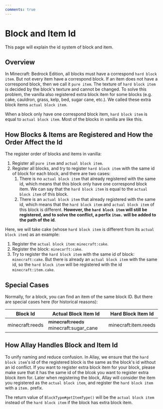 ```yaml
---
comments: true
---
```


# Block and Item Id

This page will explain the id system of block and item.

## Overview

In Minecraft: Bedrock Edition, all blocks must have a correspond `hard block item`. But not every item have a correspond block.
If an item does not have a correspond block, then we call it `pure item`. The texture of `hard block item` is decided by the block's
texture and cannot be changed. To solve this problem, the vanilla also registered extra block item for some blocks (e.g. cake,
cauldron, grass, kelp, bed, sugar cane, etc.). We called these extra block items `actual block item`.

When a block only have one correspond block item, `hard block item` is equal to `actual block item`. Most of the blocks in vanilla
are like this.

## How Blocks & Items are Registered and How the Order Affect the Id

The register order of blocks and items in vanilla:

1. Register all `pure item` and `actual block item`.
2. Register all blocks, and try to register `hard block item` with the same id of block for each block, and there are two cases:
   1. There is no `actual block item` that already registered with the same id, which means that this block only have one correspond block item.
      We can say that the `hard block item` is equal to the `actual block item` of this block.
   2. There is an `actual block item` that already registered with the same id, which means that the `hard block item` and `actual block item`
      of this block is different. **However, the `hard block item` will still be registered, and to solve the conflict, a perfix `item.` will
      be added to the path of the id**.

Here, we will take cake (whose `hard block item` is different from its `actual block item`) as an example:

1. Register the `actual block item`: `minecraft:cake`.
2. Register the block: `minecarft:cake`.
3. Try to register the `hard block item` with the same id of block: `minecraft:cake`.
   But there is already an `actual block item` with the same id, so the `hard block item` will be registered with the id `minecraft:item.cake`.

## Special Cases

Normally, for a block, you can find an item of the same block ID. But there are special cases here (for historical reasons):

| Block Id        | Actual Block Item Id                     | Hard Block Item Id   |
|-----------------|------------------------------------------|----------------------|
| minecraft:reeds | ~~minecraft:reeds~~ minecraft:sugar_cane | minecraft:item.reeds |

## How Allay Handles Block and Item Id

To unify naming and reduce confusion. In Allay, we ensure that the `hard block item`'s id of the registered block is the same as the block's id
without an id conflict. If you want to register extra block item for your block, please make sure that it has the same id of the blcok you want
to register extra block item for. Later when registering the block, Allay will consider the item you registered as the `actual block item`, and
register the `hard block item` with a `item.` prefix.

The return value of `BlockType#getItemType()` will be the `actual block item` instead of the `hard block item` if the block has extra block item.
